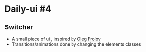 # Daily-ui #4

## Switcher

- A small piece of ui , inspired by [Oleg Frolov](https://dribbble.com/shots/4036859-Segmented-control-AR-VR?utm_source=Pinterest_Shot&utm_campaign=Volorf&utm_content=Segmented%20control%20%5BAR/VR%5D&utm_medium=Social_Share)
- Transitions/animations done by changing the elements classes